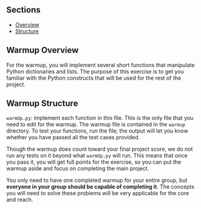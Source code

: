 ## Sections

- [Overview](#warmup-overview)
- [Structure](#warmup-structure)

## Warmup Overview

For the warmup, you will implement several short functions that manipulate Python dictionaries and lists. The purpose of this exercise is to get you familiar with the Python constructs that will be used for the rest of the project. 

## Warmup Structure

```warmUp.py```: implement each function in this file. This is the only file that you need to edit for the warmup. The warmup file is contained in the ```warmup``` directory. To test your functions, run the file; the output will let you know whether you have passed all the test cases provided.

Though the warmup does count toward your final project score, we do not run any tests on it beyond what ```warmUp.py``` will run. This means that once you pass it, you will get full points for the exercise, so you can put the warmup aside and focus on completing the main project.

You only need to have one completed warmup for your entire group, but **everyone in your group should be capable of completing it**. The concepts you will need to solve these problems will be very applicable for the core and reach. 
